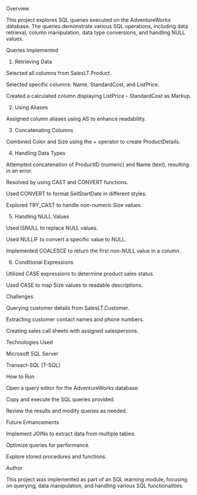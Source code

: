 Overview

This project explores SQL queries executed on the AdventureWorks database. The queries demonstrate various SQL operations, including data retrieval, column manipulation, data type conversions, and handling NULL values.

Queries Implemented

1. Retrieving Data

Selected all columns from SalesLT.Product.

Selected specific columns: Name, StandardCost, and ListPrice.

Created a calculated column displaying ListPrice - StandardCost as Markup.

2. Using Aliases

Assigned column aliases using AS to enhance readability.

3. Concatenating Columns

Combined Color and Size using the + operator to create ProductDetails.

4. Handling Data Types

Attempted concatenation of ProductID (numeric) and Name (text), resulting in an error.

Resolved by using CAST and CONVERT functions.

Used CONVERT to format SellStartDate in different styles.

Explored TRY_CAST to handle non-numeric Size values.

5. Handling NULL Values

Used ISNULL to replace NULL values.

Used NULLIF to convert a specific value to NULL.

Implemented COALESCE to return the first non-NULL value in a column.

6. Conditional Expressions

Utilized CASE expressions to determine product sales status.

Used CASE to map Size values to readable descriptions.

Challenges

Querying customer details from SalesLT.Customer.

Extracting customer contact names and phone numbers.

Creating sales call sheets with assigned salespersons.

Technologies Used

Microsoft SQL Server

Transact-SQL (T-SQL)

How to Run

Open a query editor for the AdventureWorks database.

Copy and execute the SQL queries provided.

Review the results and modify queries as needed.

Future Enhancements

Implement JOINs to extract data from multiple tables.

Optimize queries for performance.

Explore stored procedures and functions.

Author

This project was implemented as part of an SQL learning module, focusing on querying, data manipulation, and handling various SQL functionalities.
